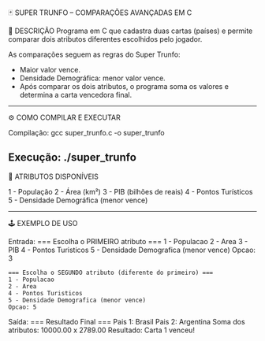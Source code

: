 🃏 SUPER TRUNFO – COMPARAÇÕES AVANÇADAS EM C

📘 DESCRIÇÃO
Programa em C que cadastra duas cartas (países) e permite comparar
dois atributos diferentes escolhidos pelo jogador.

As comparações seguem as regras do Super Trunfo:
- Maior valor vence.
- Densidade Demográfica: menor valor vence.
- Após comparar os dois atributos, o programa soma os valores
  e determina a carta vencedora final.

------------------------------------------------------------
⚙️ COMO COMPILAR E EXECUTAR

Compilação:
    gcc super_trunfo.c -o super_trunfo

Execução:
    ./super_trunfo
------------------------------------------------------------
🧩 ATRIBUTOS DISPONÍVEIS

1 - População
2 - Área (km²)
3 - PIB (bilhões de reais)
4 - Pontos Turísticos
5 - Densidade Demográfica (menor vence)

------------------------------------------------------------
🕹️ EXEMPLO DE USO

Entrada:
    === Escolha o PRIMEIRO atributo ===
    1 - Populacao
    2 - Area
    3 - PIB
    4 - Pontos Turisticos
    5 - Densidade Demografica (menor vence)
    Opcao: 3

    === Escolha o SEGUNDO atributo (diferente do primeiro) ===
    1 - Populacao
    2 - Area
    4 - Pontos Turisticos
    5 - Densidade Demografica (menor vence)
    Opcao: 5

Saída:
    === Resultado Final ===
    Pais 1: Brasil
    Pais 2: Argentina
    Soma dos atributos: 10000.00 x 2789.00
    Resultado: Carta 1 venceu!
